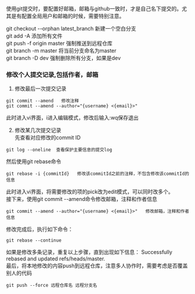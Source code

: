 使用git提交时，要配置好邮箱，邮箱与github一致时，才是自己名下提交的。尤其是有配置全局用户和邮箱的时候，需要特别注意。

git checkout --orphan latest_branch 新建一个空白分支  
git add -A  添加所有文件  
git push -f origin master  强制推送到远程仓库  
git branch -m master   将当前分支命名为master  
git branch -D dev    强制删除所有分支，如果是dev  


### 修改个人提交记录,包括作者，邮箱  

1. 修改最后一次提交记录  
```
git commit --amend   修改注释  
git commit --amend --author="{username} <{email}>"
```
此时进入vi界面，i进入编辑模式，修改后输入:wq保存退出  

2. 修改某几次提交记录  
先查看对应修改的commit ID  
```
git log --oneline  查看保护主要信息的提交log
```
然后使用git rebase命令  
```
git rebase -i {commitId}   修改该commitId之前的注释，不包含修改该commitId的信息
```
此时进入vi界面，将需要修改的项的pick改为edit模式，可以同时改多个。  
接下来，使用git commit --amend命令修改邮箱，注释和作者信息  
```
git commit --amend --author="{username} <{email}>"   修改邮箱，注释和作者信息
```
修改完成后，执行如下命令：
```
git rebase --continue
```
如果是修改多条记录，重复以上步骤，直到出现如下信息：  Successfully rebased and updated refs/heads/master.  
最后，将本地修改的内容push到远程仓库，注意多人协作时，需要考虑是否覆盖别人的代码
```
git push --force 远程仓库名 远程分支名
```
